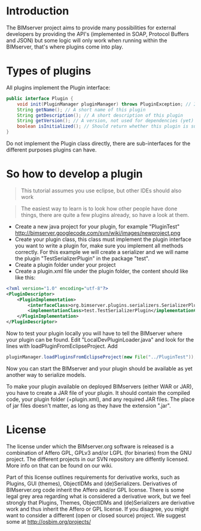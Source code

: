 # Introduction

The BIMserver project aims to provide many possibilities for external developers by providing the API's (implemented in SOAP, Protocol Buffers and JSON) but some logic will only work when running within the BIMserver, that's where plugins come into play.

# Types of plugins

All plugins implement the Plugin interface:
```java
public interface Plugin {
	void init(PluginManager pluginManager) throws PluginException; // Initialization code, if your plugin requires other plugins, this is the time to check for them, be sure to throw a PluginException when something is wrong
	String getName(); // A short name of this plugin
	String getDescription(); // A short description of this plugin
	String getVersion(); // A version, not used for dependencies (yet)
	boolean isInitialized(); // Should return whether this plugin is successfully initialized
}
```

Do not implement the Plugin class directly, there are sub-interfaces for the different purposes plugins can have.

# So how to develop a plugin

> This tutorial assumes you use eclipse, but other IDEs should also work

> The easiest way to learn is to look how other people have done things, there are quite a few plugins already, so have a look at them.

  * Create a new java project for your plugin, for example "PluginTest"
http://bimserver.googlecode.com/svn/wiki/images/newproject.png
  * Create your plugin class, this class must implement the plugin interface you want to write a plugin for, make sure you implement all methods correctly. For this example we will create a serializer and we will name the plugin "TestSerializerPlugin" in the package "test".
  * Create a plugin folder under your project
  * Create a plugin.xml file under the plugin folder, the content should like like this:
```xml
<?xml version="1.0" encoding="utf-8"?>
<PluginDescriptor>		
	<PluginImplementation>
		<interfaceClass>org.bimserver.plugins.serializers.SerializerPlugin</interfaceClass>
		<implementationClass>test.TestSerializerPlugin</implementationClass>
	</PluginImplementation>
</PluginDescriptor>
```

Now to test your plugin locally you will have to tell the BIMserver where your plugin can be found. Edit "LocalDevPluginLoader.java" and  look for the lines with loadPluginFromEclipseProject. Add

```java
pluginManager.loadPluginsFromEclipseProject(new File("../PluginTest"));
```

Now you can start the BIMserver and your plugin should be available as yet another way to serialize models.

To make your plugin available on deployed BIMservers (either WAR or JAR), you have to create a JAR file of your plugin. It should contain the compiled code, your plugin folder (+plugin.xml), and any required JAR files. The place of jar files doesn't matter, as long as they have the extension ".jar".

# License

The license under which the BIMserver.org software is released is a combination of Affero GPL, GPLv3 and/or LGPL (for binaries) from the GNU project. The different projects in our SVN repository are diffently licensed. More info on that can be found on our wiki.

Part of this license outlines requirements for derivative works, such as Plugins, GUI (themes), ObjectIDMs and (de)Serializers. Derivatives of BIMserver.org code inherit the Affero and/or GPL license.  There is some legal grey area regarding what is considered a derivative work, but we feel strongly that Plugins, Themes, ObjectIDMs and (de)Serializers are derivative work and thus inherit the Affero or GPL license. If you disagree, you might want to consider a different (open or closed source) project. We suggest some at http://osbim.org/projects/